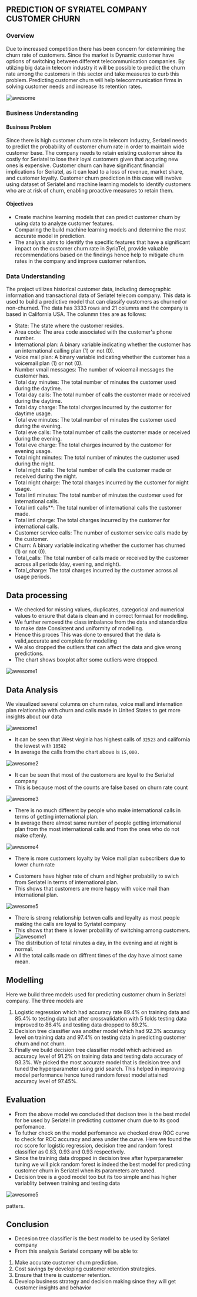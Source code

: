 
## PREDICTION OF SYRIATEL COMPANY CUSTOMER CHURN
### Overview
Due to increased competition there has been concern for determining the churn rate of customers. Since the market is Dynamic customer have options of switching between different telecommunication companies. By utilzing big data in telecom industry it will be possible to predict the churn rate among the customers in this sector and take measures to curb this problem. Predicting customer churn will help telecommunication firms in solving customer needs and increase its retention rates. 

![awesome](images/churn%20pic.jpg)
### Business Understanding
#### Business Problem
Since there is high customer churn rate in telecom industry, Seriatel needs to predict the probability of customer churn rate in order to maintain wide customer base. The company needs to retain existing customer since its costly for Seriatel to lose their loyal customers given that acquring new ones is expensive. Customer churn can have significant financial implications for Seriatel, as it can lead to a loss of revenue, market share, and customer loyalty. Customer churn prediction in this case will involve using dataset of Seriatel and machine learning models to identify customers who are at risk of churn, enabling proactive measures to retain them.
#### Objectives 
* Create machine learning models that can predict customer churn by using data to analyze customer features.
* Comparing the build machine learning models and determine the most accurate model in prediction.  
* The analysis aims to identify the specific features that have a significant impact on the customer churn rate in SyriaTel, provide valuable recommendations based on the findings hence help to mitigate churn rates in the company and improve customer retention.
### Data Understanding 
The project utilizes historical customer data, including demographic information and transactional data of Seriatel telecom company. This data is used to build a predictive model that can classify customers as churned or non-churned. The data has 3333 rows and 21 columns and the company is based in California USA. The colunmn tites are as follows:

- State: The state where the customer resides.
- Area code: The area code associated with the customer's phone number.
- International plan: A binary variable indicating whether the customer has an international calling plan (1) or not (0).
- Voice mail plan: A binary variable indicating whether the customer has a voicemail plan (1) or not (0).
- Number vmail messages: The number of voicemail messages the customer has.
- Total day minutes: The total number of minutes the customer used during the daytime.
- Total day calls: The total number of calls the customer made or received during the daytime.
- Total day charge: The total charges incurred by the customer for daytime usage.
- Total eve minutes: The total number of minutes the customer used during the evening.
- Total eve calls: The total number of calls the customer made or received during the evening.
- Total eve charge: The total charges incurred by the customer for evening usage.
- Total night minutes: The total number of minutes the customer used during the night.
- Total night calls: The total number of calls the customer made or received during the night.
- Total night charge: The total charges incurred by the customer for night usage.
- Total intl minutes: The total number of minutes the customer used for international calls.
- Total intl calls**: The total number of international calls the customer made.
- Total intl charge: The total charges incurred by the customer for international calls.
- Customer service calls: The number of customer service calls made by the customer.
- Churn: A binary variable indicating whether the customer has churned (1) or not (0).
- Total_calls: The total number of calls made or received by the customer across all periods (day, evening, and night).
- Total_charge: The total charges incurred by the customer across all usage periods.
## Data processing 
- We checked for missing values, duplicates, categorical and numerical values to ensure that data is clean and in correct formaat for modelling. 
- We further removed the class imbalance from the data and standardize to make date Consistent and uniformity of modelling. 
- Hence this proces This was done to ensured that the data is valid,accurate and complete for modelling
- We also dropped the outliers that can affect the data and give wrong predictions. 
- The chart shows boxplot after some outliers were dropped. 

![awesome1](images/boxplot.png)
## Data Analysis 
We visualized several columns on churn rates, voice mail and internation plan relationship with churn and calls made in United States to get more insights about our data

![awesome1](images/total%20call.png)
- It can be seen that West virginia has highest calls of  `32523` and california the lowest with `10582` 
- In average the calls from the chart above is `15,000.` 

![awesome2](images/churn%20rate.png)
- It can be seen that most of the customers are loyal to the Serialtel company
- This is because most of the counts are false based on churn rate count 

![awesome3](images/intl%20plan.png) 
- There is no much different by people who make international calls in terms of getting international plan.
- In average there almost same number of people getting international plan from the most international calls and from the ones who do not make oftenly.

![awesome4](images/intl%20plan%202.png)
- There is more customers loyalty by Voice mail plan subscribers due to lower churn rate 
* Customers have higher rate of churn and higher probabiliy to swich from Seriatel in terms of international plan.  
* This shows that customers are more happy with voice mail than international plan.   

![awesome5](images/output.png) 
- There is strong relationship betwen calls and loyalty as most people making the calls are loyal to Syriatel company
- This shows that there is lower probalility of switching among customers. 
![awesome1](images/talk%20time.png)
- The distribution of total ninutes a day, in the evening and at night is normal.
- All the total calls made on diffrent times of the day have almost same mean.
## Modelling
Here we build three models used for predicting customer churn in Seriatel company.
The three models are 
1. Logistic regression which had accuracy rate 89.4% on training data and 85.4% to testing data but after crossvalidation with 5 folds testing data improved to 86.4% and testing data dropped to 89.2%.
2. Decision tree classifier was another model which had 92.3% accuracy level on training data and 97.4% on testing data in predicting customer churn and not churn.
3. Finally we build decision tree classifier model which achieved an accuracy level of 91.2% on training data and testing data accuracy of 93.3%.
We picked the most accurate model that is decision tree and tuned the hyperparameter using grid search.
This helped in improving model performance hence tuned random forest model attained accuracy level of 97.45%. 

## Evaluation 
- From the above model we concluded that decison tree is the best model for be used by Seriatel in predicting customer churn due to its good perfomance. 
- To futher check on the model perfomance we checked drew ROC curve to check for ROC accuracy and area under the curve. Here we found the roc score for logistic regression, decision tree and random forest classifier as 0.83, 0.93 and 0.93 respectively.
- Since the  training data dropped in decision tree after hyperparameter tuning we will pick random forest is indeed the best model for predicting customer churn in Seriatel when its parameters are tuned. 
- Decision tree is a good model too but its too simple and has higher variablity between training and testing data

![awesome5](images/roc.png) 

 patters. 
## Conclusion 
- Decesion tree classifier is the best model to be used by Seriatel company
- From this analysis Seriatel company will be able to: 
1. Make accurate customer churn prediction.
2. Cost savings by developing customer retention strategies. 
3. Ensure that there is customer retention.
4. Develop business strategy and decision making since they will get customer insights and behavior